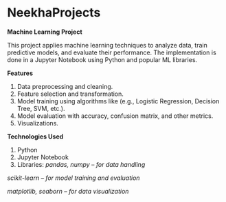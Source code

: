 # NeekhaProjects

**Machine Learning Project**

This project applies machine learning techniques to analyze data, train predictive models, and evaluate their performance. The implementation is done in a Jupyter Notebook using Python and popular ML libraries.

**Features**

1. Data preprocessing and cleaning.
2. Feature selection and transformation.
3. Model training using algorithms like (e.g., Logistic Regression, Decision Tree, SVM, etc.).
4. Model evaluation with accuracy, confusion matrix, and other metrics.
5. Visualizations.

**Technologies Used**

1. Python
2. Jupyter Notebook
3. Libraries:
*pandas, numpy – for data handling*

*scikit-learn – for model training and evaluation*

*matplotlib, seaborn – for data visualization*
